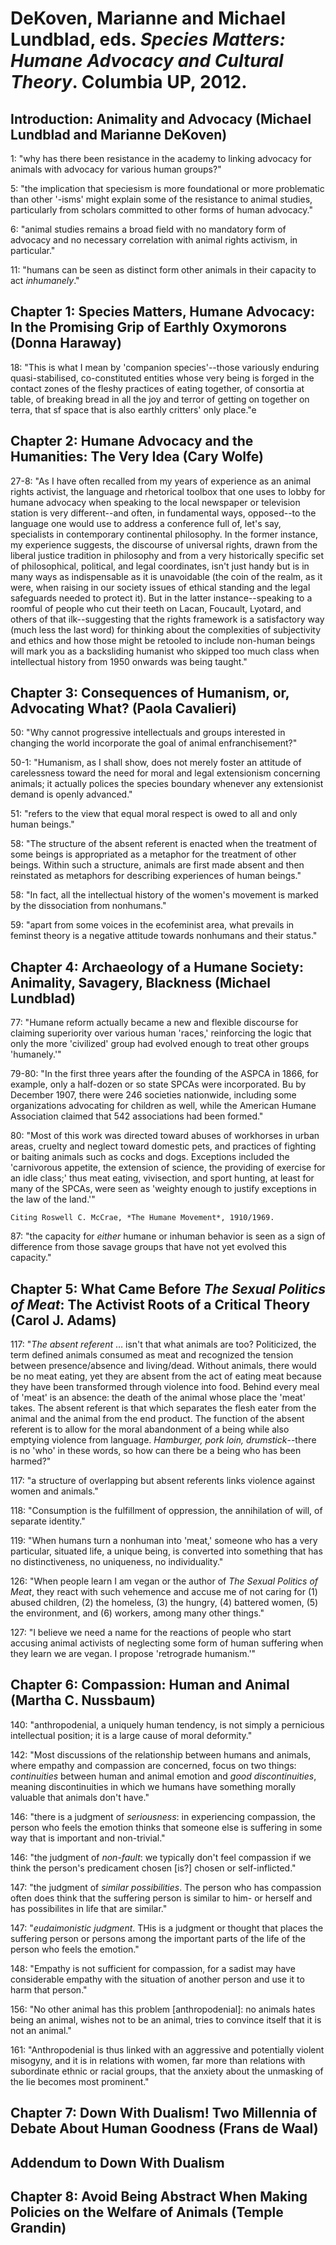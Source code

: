 DeKoven, Marianne and Michael Lundblad, eds. *Species Matters: Humane Advocacy and Cultural Theory*. Columbia UP, 2012.
===

Introduction: Animality and Advocacy (Michael Lundblad and Marianne DeKoven)
---

1:  "why has there been resistance in the academy to linking advocacy for animals with advocacy for various human groups?"

5:  "the implication that speciesism is more foundational or more problematic than other '-isms' might explain some of the resistance to animal studies, particularly from scholars committed to other forms of human advocacy."

6:  "animal studies remains a broad field with no mandatory form of advocacy and no necessary correlation with animal rights activism, in particular."

11:  "humans can be seen as distinct form other animals in their capacity to act *inhumanely*."

Chapter 1: Species Matters, Humane Advocacy: In the Promising Grip of Earthly Oxymorons (Donna Haraway)
---

18:  "This is what I mean by 'companion species'--those variously enduring quasi-stabilised, co-constituted entities whose very being is forged in the contact zones of the fleshy practices of eating together, of consortia at table, of breaking bread in all the joy and terror of getting on together on terra, that sf space that is also earthly critters' only place."e

Chapter 2: Humane Advocacy and the Humanities: The Very Idea (Cary Wolfe)
---

27-8:  "As I have often recalled from my years of experience as an animal rights activist, the language and rhetorical toolbox that one uses to lobby for humane advocacy when speaking to the local newspaper or television station is very different--and often, in fundamental ways, opposed--to the language one would use to address a conference full of, let's say, specialists in contemporary continental philosophy. In the former instance, my experience suggests, the discourse of universal rights, drawn from the liberal justice tradition in philosophy and from a very historically specific set of philosophical, political, and legal coordinates, isn't just handy but is in many ways as indispensable as it is unavoidable (the coin of the realm, as it were, when raising in our society issues of ethical standing and the legal safeguards needed to protect it). But in the latter instance--speaking to a roomful of people who cut their teeth on Lacan, Foucault, Lyotard, and others of that ilk--suggesting that the rights framework is a satisfactory way (much less the last word) for thinking about the complexities of subjectivity and ethics and how those might be retooled to include non-human beings will mark you as a backsliding humanist who skipped too much class when intellectual history from 1950 onwards was being taught."

Chapter 3: Consequences of Humanism, or, Advocating What? (Paola Cavalieri)
---

50:  "Why cannot progressive intellectuals and groups interested in changing the world incorporate the goal of animal enfranchisement?"

50-1:  "Humanism, as I shall show, does not merely foster an attitude of carelessness toward the need for moral and legal extensionism concerning animals; it actually polices the species boundary whenever any extensionist demand is openly advanced."

51:  "refers to the view that equal moral respect is owed to all and only human beings."

58:  "The structure of the absent referent is enacted when the treatment of some beings is appropriated as a metaphor for the treatment of other beings. Within such a structure, animals are first made absent and then reinstated as metaphors for describing experiences of human beings."

58:  "In fact, all the intellectual history of the women's movement is marked by the dissociation from nonhumans."

59:  "apart from some voices in the ecofeminist area, what prevails in feminst theory is a negative attitude towards nonhumans and their status."

Chapter 4: Archaeology of a Humane Society: Animality, Savagery, Blackness (Michael Lundblad)
---

77:  "Humane reform actually became a new and flexible discourse for claiming superiority over various human 'races,' reinforcing the logic that only the more 'civilized' group had evolved enough to treat other groups 'humanely.'"

79-80:  "In the first three years after the founding of the ASPCA in 1866, for example, only a half-dozen or so state SPCAs were incorporated. Bu by December 1907, there were 246 societies nationwide, including some organizations advocating for children as well, while the American Humane Association claimed that 542 associations had been formed."

80:  "Most of this work was directed toward abuses of workhorses in urban areas, cruelty and neglect toward domestic pets, and practices of fighting or baiting animals such as cocks and dogs. Exceptions included the 'carnivorous appetite, the extension of science, the providing of exercise for an idle class;' thus meat eating, vivisection, and sport hunting, at least for many of the SPCAs, were seen as 'weighty enough to justify exceptions in the law of the land.'"

	Citing Roswell C. McCrae, *The Humane Movement*, 1910/1969.

87:  "the capacity for *either* humane or inhuman behavior is seen as a sign of difference from those savage groups that have not yet evolved this capacity."

Chapter 5: What Came Before *The Sexual Politics of Meat*: The Activist Roots of a Critical Theory (Carol J. Adams)
---

117:  "*The absent referent* … isn't that what animals are too? Politicized, the term defined animals consumed as meat and recognized the tension between presence/absence and living/dead. Without animals, there would be no meat eating, yet they are absent from the act of eating meat because they have been transformed through violence into food. Behind every meal of 'meat' is an absence: the death of the animal whose place the 'meat' takes. The absent referent is that which separates the flesh eater from the animal and the animal from the end product. The function of the absent referent is to allow for the moral abandonment of a being while also emptying violence from language. *Hamburger, pork loin, drumstick*--there is no 'who' in these words, so how can there be a being who has been harmed?"

117: "a structure of overlapping but absent referents links violence against women and animals."

118:  "Consumption is the fulfillment of oppression, the annihilation of will, of separate identity."

119:  "When humans turn a nonhuman into 'meat,' someone who has a very particular, situated life, a unique being, is converted into something that has no distinctiveness, no uniqueness, no individuality."

126:  "When people learn I am vegan or the author of *The Sexual Politics of Meat*, they react with such vehemence and accuse me of not caring for (1) abused children, (2) the homeless, (3) the hungry, (4) battered women, (5) the environment, and (6) workers, among many other things."

127:   "I believe we need a name for the reactions of people who start accusing animal activists of neglecting some form of human suffering when they learn we are vegan. I propose 'retrograde humanism.'"

Chapter 6: Compassion: Human and Animal (Martha C. Nussbaum)
---

140:  "anthropodenial, a uniquely human tendency, is not simply a pernicious intellectual position; it is a large cause of moral deformity."

142:  "Most discussions of the relationship between humans and animals, where empathy and compassion are concerned, focus on two things: *continuities* between human and animal emotion and *good discontinuities*, meaning discontinuities in which we humans have something morally valuable that animals don't have."

146:  "there is a judgment of *seriousness*: in experiencing compassion, the person who feels the emotion thinks that someone else is suffering in some way that is important and non-trivial."

146:  "the judgment of *non-fault*: we typically don't feel compassion if we think the person's predicament chosen [is?] chosen or self-inflicted."

147:  "the judgment of *similar possibilities*. The person who has compassion often does think that the suffering person is similar to him- or herself and has possibilites in life that are similar."

147:  "*eudaimonistic judgment*. THis is a judgment or thought that places the suffering person or persons among the important parts of the life of the person who feels the emotion."

148:  "Empathy is not sufficient for compassion, for a sadist may have considerable empathy with the situation of another person and use it to harm that person."

156:  "No other animal has this problem [anthropodenial]: no animals hates being an animal, wishes not to be an animal, tries to convince itself that it is not an animal."

161:  "Anthropodenial is thus linked with an aggressive and potentially violent misogyny, and it is in relations with women, far more than relations with subordinate ethnic or racial groups, that the anxiety about the unmasking of the lie becomes most prominent."

Chapter 7: Down With Dualism! Two Millennia of Debate About Human Goodness (Frans de Waal)
---

Addendum to Down With Dualism
---

Chapter 8: Avoid Being Abstract When Making Policies on the Welfare of Animals (Temple Grandin)
---